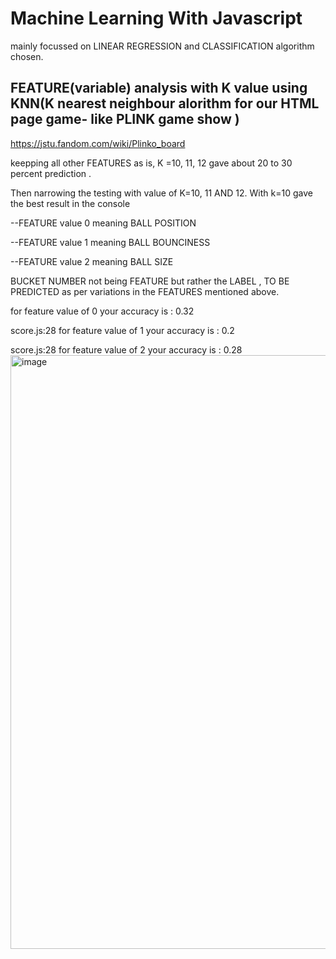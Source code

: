 # Machine Learning With Javascript
mainly focussed on LINEAR REGRESSION and CLASSIFICATION algorithm chosen.

## FEATURE(variable) analysis with K value using KNN(K nearest neighbour alorithm for our HTML page game- like PLINK game show )
https://jstu.fandom.com/wiki/Plinko_board

keepping all other FEATURES as is, K =10, 11, 12 gave about 20 to 30 percent prediction .

Then narrowing the testing with value of K=10, 11 AND 12.
With k=10 gave the best result in the console 

--FEATURE value 0 meaning BALL POSITION 

--FEATURE value 1 meaning BALL BOUNCINESS 

--FEATURE value 2 meaning BALL SIZE

BUCKET NUMBER not being FEATURE but rather the LABEL , TO BE PREDICTED as per variations in the FEATURES mentioned above.

for feature value of  0 your accuracy is :  0.32

score.js:28 for feature value of  1 your accuracy is :  0.2

score.js:28 for feature value of  2 your accuracy is :  0.28
<img width="950" alt="image" src="https://github.com/contactmeroshan/MachineLearningWithJavascript/assets/87830296/666e1c96-e565-4b70-8255-3778419588d0">

